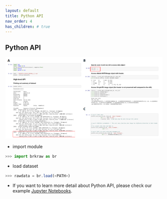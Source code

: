 ```yaml
---
layout: default
title: Python API
nav_order: 4
has_children: # true
---
```


## Python API
![Python API](../imgs/brkraw_python.png)

- import module
```js
>>> import brkraw as br
```

- load dataset
```js
>>> rawdata = br.load(<PATH>)
```

- If you want to learn more detail about Python API, please check our example
[Jupyter Notebooks](https://mybinder.org/v2/gh/BrkRaw/tutorials/ac95b2c87b05664cb678c5dc1a930641397130ed).
